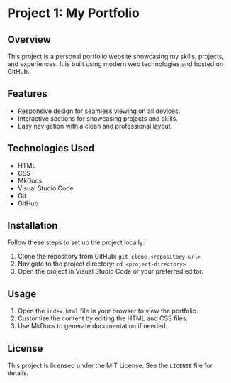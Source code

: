 # Project 1: My Portfolio

## Overview
This project is a personal portfolio website showcasing my skills, projects, and experiences. It is built using modern web technologies and hosted on GitHub.

## Features
- Responsive design for seamless viewing on all devices.
- Interactive sections for showcasing projects and skills.
- Easy navigation with a clean and professional layout.

## Technologies Used
- HTML
- CSS
- MkDocs
- Visual Studio Code
- Git
- GitHub

## Installation
Follow these steps to set up the project locally:

1. Clone the repository from GitHub: `git clone <repository-url>`
2. Navigate to the project directory: `cd <project-directory>`
3. Open the project in Visual Studio Code or your preferred editor.

## Usage
1. Open the `index.html` file in your browser to view the portfolio.
2. Customize the content by editing the HTML and CSS files.
3. Use MkDocs to generate documentation if needed.

## License
This project is licensed under the MIT License. See the `LICENSE` file for details.     